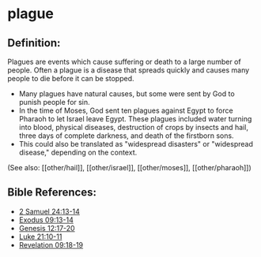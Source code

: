 # plague #

## Definition: ##

Plagues are events which cause suffering or death to a large number of people. Often a plague is a disease that spreads quickly and causes many people to die before it can be stopped.

* Many plagues have natural causes, but some were sent by God to punish people for sin.
* In the time of Moses, God sent ten plagues against Egypt to force Pharaoh to let Israel leave Egypt. These plagues included water turning into blood, physical diseases, destruction of crops by insects and hail, three days of complete darkness, and death of the firstborn sons.
* This could also be translated as "widespread disasters" or "widespread disease," depending on the context.

(See also: [[other/hail]], [[other/israel]], [[other/moses]], [[other/pharaoh]])

## Bible References: ##

* [2 Samuel 24:13-14](en/tn/2sa/help/24/13)
* [Exodus 09:13-14](en/tn/exo/help/09/13)
* [Genesis 12:17-20](en/tn/gen/help/12/17)
* [Luke 21:10-11](en/tn/luk/help/21/10)
* [Revelation 09:18-19](en/tn/rev/help/09/18)